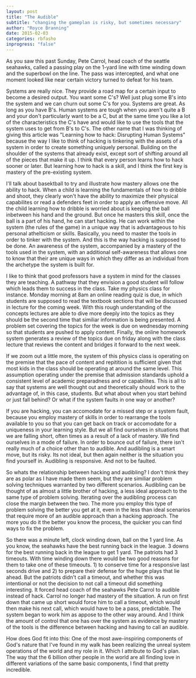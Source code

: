```yaml
---
layout: post
title: "The Audible"
subtitle: "changing the gameplan is risky, but sometimes necessary"
author: "Royce Branning"
date: 2015-02-03 
categories: rbfasho
inprogress: "false"
---
```


As you saw this past Sunday, Pete Carrol, head coach of the seattle seahawks, called a passing play on the 1-yard line with time winding down and the superbowl on the line. The pass was intercepted, and what one moment looked like near certain victory turned to defeat for his team. 

Systems are really nice. They provide a road map for a certain input to become a desired output. You want some C's? Well just plug some B's into the system and we can churn out some C's for you. Systems are great. As long as you have B's. Human systems are tough when you aren't quite a B and your don't particularly want to be a C, but at the same time you like a lot of the characteristics the C's have and would like to use the tools that the system uses to get from B's to C's. The other name that I was thinking of giving this article was "Learning how to hack: Disrupting Human Systems" because the way I like to think of hacking is tinkering with the assets of a system in order to create something uniquely personal. Building on the shoulder of the systems that already exist, except sort of shifting around all of the pieces that make it up. I think that every person learns how to hack sooner or later. But learning how to hack is a skill, and I think the first key is mastery of the pre-existing system. 

I'll talk about basektball to try and illustrate how mastery allows one the ability to hack. When a child is learning the fundamentals of how to dribble and shoot, they clearly won't have the ability to maximize their physical capabilites or read a defenders feet in order to apply an offensive move. All the child learning how to dribble is worried about is keeping the ball inbetween his hand and the ground. But once he masters this skill, once the ball is a part of his hand, he can start hacking. He can work within the system (the rules of the game) in a unique way that is advantageous to his personal athelticism or skills. Basically, you need to master the tools in order to tinker with the system. And this is the way hacking is supposed to be done. An awareness of the system, accompanied by a mastery of the tools used in the system, with an additional self-awareness that allows one to know that their are unique ways in which they differ as an individual from the archetype the system is built for. 

I like to think that good professors have a system in mind for the classes they are teaching. A pathway that they envision a good student will follow which leads them to success in the class. Take my physics class for instance. Monday morning at 8am an online reading quiz is due, in which students are supposed to read the textbook sections that will be discussed in lecture for the coming week. With this rough understanding of the concepts lectures are able to dive more deeply into the topics as they should be the second time that similiar information is being presented. A problem set covering the topics for the week is due on wednesday morning so that students are pushed to apply content. Finally, the online homework system generates a review of the topics due on friday along with the class lecture that reviews the content and bridges it forward to the next week. 

If we zoom out a little more, the system of this physics class is operating on the premise that the pace of content and repitition is sufficient given that most kids in the class should be operating at around the same level. This assumption operating under the premise that admission standards uphold a consistent level of academic preparadness and or capabilites. This is all to say that systems are well thought out and theoretically should work to the advantage of, in this case, students. But what about when you start behind or just fall behind? Or what if the system faults in one way or another? 

If you are hacking, you can accomodate for a missed step or a system fault, because you employ mastery of skills in order to rearrange the tools available to you so that you can get back on track or accomodate for a uniqueness in your learning style. But we all find ourselves in situations that we are falling short, often times as a result of a lack of mastery. We find ourselves in a mode of failure. In order to bounce out of failure, there isn't really much of a choice other than to audible. And audibling is a smart move, but its risky. Its not ideal, but then again neither is the situation you find yourself in. Audibling is responsive. And not to be faulted.

So whats the relationship between hacking and audibling? I don't think they are as polar as I have made them seem, but they are similiar problem solving techniques warranted by two different scenarios. Audibling can be thought of as almost a little brother of hacking, a less ideal approach to the same type of problem solving. Iterating over the audibling process can close the margin between the two. The more you employ this type of problem solving the better you get at it, even in the less than ideal scenarios that require more of an audible approach than a hacking approach. The more you do it the better you know the process, the quicker you can find ways to fix the problem. 

So there was a minute left, clock winding down, ball on the 1 yard line. As you know, the seahawks have the best running back in the league. 3 downs for the best running back in the league to get 1 yard. The patriots had 3 timeouts. With time winding down there would be two good reasons for them to take one of these timeouts. 1) to conserve time for a responsive last seconds drive and 2) to prepare their defense for the huge plays that lie ahead. But the patriots didn't call a timeout, and whether this was intentional or not the decision to not call a timeout did something interesting. It forced head coach of the seahawks Pete Carrol to audible instead of hack. Carrol no longer had mastery of the situation. A run on first down that came up short would force him to call a timeout, which would then make his next call, which would have to be a pass, predictable. The system began to work him as appose to the other way around. And I think the amount of control that one has over the system as evidence by mastery of the tools is the difference between hacking and having to call an audible.

How does God fit into this: One of the most awe-inspiring components of God's nature that I've found in my walk has been realizing the unreal system operations of the world and my role in it. Which I attribute to God's plan. The way that the 6 billion other people in the world are all finding love in different variations of the same basic components, I find that pretty incredible.